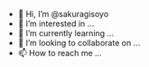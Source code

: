 - 👋 Hi, I’m @sakuragisoyo
- 👀 I’m interested in ...
- 🌱 I’m currently learning ...
- 💞️ I’m looking to collaborate on ...
- 📫 How to reach me ...

<!---
sakuragisoyo/sakuragisoyo is a ✨ special ✨ repository because its `README.md` (this file) appears on your GitHub profile.
You can click the Preview link to take a look at your changes.
--->
